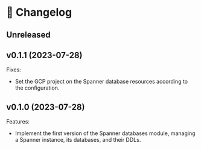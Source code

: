 # 🔖 Changelog

## Unreleased

## v0.1.1 (2023-07-28)

Fixes:

- Set the GCP project on the Spanner database resources according to the configuration.

## v0.1.0 (2023-07-28)

Features:

- Implement the first version of the Spanner databases module, managing a Spanner instance, its databases, and their DDLs.
